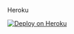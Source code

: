 Heroku

<a href="https://heroku.com/deploy?template=https://github.com/KUNAL12459/FallenRobot"><img src="https://www.herokucdn.com/deploy/button.svg" alt="Deploy on Heroku"></a></br></br>
